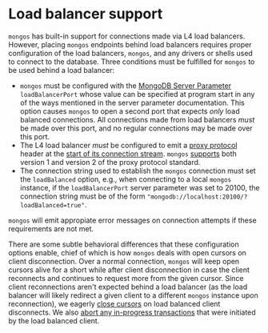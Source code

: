 # Load balancer support

`mongos` has built-in support for connections made via L4 load balancers. However, placing `mongos`
endpoints behind load balancers requires proper configuration of the load balancers, `mongos`, and
any drivers or shells used to connect to the database. Three conditions must be fulfilled for
`mongos` to be used behind a load balancer:

-   `mongos` must be configured with the [MongoDB Server Parameter](https://docs.mongodb.com/manual/reference/parameters/) `loadBalancerPort` whose value can be specified at program start in any of the ways mentioned in the server parameter documentation.
    This option causes `mongos` to open a second port that expects _only_ load balanced connections. All connections made from load
    balancers _must_ be made over this port, and no regular connections may be made over this port.
-   The L4 load balancer _must_ be configured to emit a [proxy protocol][proxy-protocol-url] header
    at the [start of its connection stream](https://github.com/mongodb/mongo/commit/3a18d295d22b377cc7bc4c97bd3b6884d065bb85). `mongos` [supports](https://github.com/mongodb/mongo/commit/786482da93c3e5e58b1c690cb060f00c60864f69) both version 1 and version 2 of the proxy
    protocol standard.
-   The connection string used to establish the `mongos` connection must set the `loadBalanced` option,
    e.g., when connecting to a local `mongos` instance, if the `loadBalancerPort` server parameter was set to 20100, the
    connection string must be of the form `"mongodb://localhost:20100/?loadBalanced=true"`.

`mongos` will emit appropiate error messages on connection attempts if these requirements are not
met.

There are some subtle behavioral differences that these configuration options enable, chief of
which is how `mongos` deals with open cursors on client disconnection. Over a normal connection,
`mongos` will keep open cursors alive for a short while after client disconnection in case the
client reconnects and continues to request more from the given cursor. Since client reconnections
aren't expected behind a load balancer (as the load balancer will likely redirect a given client
to a different `mongos` instance upon reconnection), we eagerly [close cursors](https://github.com/mongodb/mongo/commit/b429d5dda98bbe18ab0851ffd1729d3b57fc8a4e) on load balanced
client disconnects. We also [abort any in-progress transactions](https://github.com/mongodb/mongo/commit/74628ed4e314dfe0fd69d3fbae1411981a869f6b) that were initiated by the load balanced client.

[proxy-protocol-url]: https://www.haproxy.org/download/1.8/doc/proxy-protocol.txt
